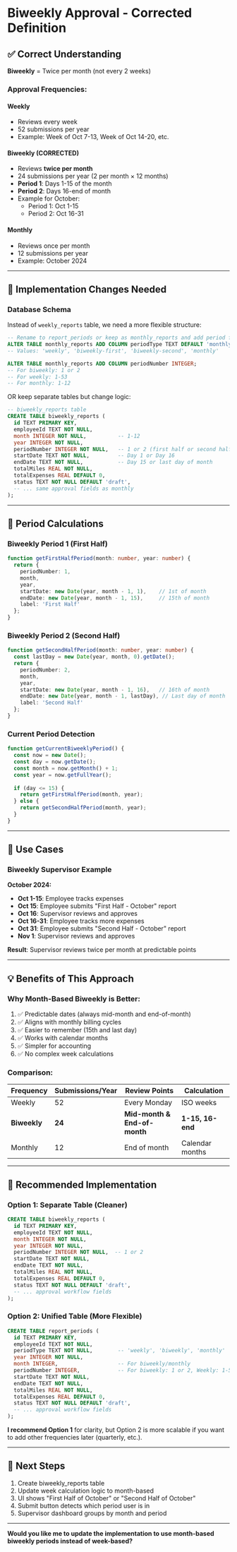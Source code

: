 # Biweekly Approval - Corrected Definition

## ✅ **Correct Understanding**

**Biweekly** = Twice per month (not every 2 weeks)

### **Approval Frequencies:**

#### **Weekly**
- Reviews every week
- 52 submissions per year
- Example: Week of Oct 7-13, Week of Oct 14-20, etc.

#### **Biweekly** (CORRECTED)
- Reviews **twice per month**
- 24 submissions per year (2 per month × 12 months)
- **Period 1**: Days 1-15 of the month
- **Period 2**: Days 16-end of month
- Example for October:
  - Period 1: Oct 1-15
  - Period 2: Oct 16-31

#### **Monthly**
- Reviews once per month
- 12 submissions per year
- Example: October 2024

---

## 🔧 **Implementation Changes Needed**

### **Database Schema**
Instead of `weekly_reports` table, we need a more flexible structure:

```sql
-- Rename to report_periods or keep as monthly_reports and add period fields
ALTER TABLE monthly_reports ADD COLUMN periodType TEXT DEFAULT 'monthly';
-- Values: 'weekly', 'biweekly-first', 'biweekly-second', 'monthly'

ALTER TABLE monthly_reports ADD COLUMN periodNumber INTEGER;
-- For biweekly: 1 or 2
-- For weekly: 1-53
-- For monthly: 1-12
```

OR keep separate tables but change logic:

```sql
-- biweekly_reports table
CREATE TABLE biweekly_reports (
  id TEXT PRIMARY KEY,
  employeeId TEXT NOT NULL,
  month INTEGER NOT NULL,          -- 1-12
  year INTEGER NOT NULL,
  periodNumber INTEGER NOT NULL,   -- 1 or 2 (first half or second half)
  startDate TEXT NOT NULL,         -- Day 1 or Day 16
  endDate TEXT NOT NULL,           -- Day 15 or last day of month
  totalMiles REAL NOT NULL,
  totalExpenses REAL DEFAULT 0,
  status TEXT NOT NULL DEFAULT 'draft',
  -- ... same approval fields as monthly
);
```

---

## 📅 **Period Calculations**

### **Biweekly Period 1 (First Half)**
```typescript
function getFirstHalfPeriod(month: number, year: number) {
  return {
    periodNumber: 1,
    month,
    year,
    startDate: new Date(year, month - 1, 1),    // 1st of month
    endDate: new Date(year, month - 1, 15),     // 15th of month
    label: 'First Half'
  };
}
```

### **Biweekly Period 2 (Second Half)**
```typescript
function getSecondHalfPeriod(month: number, year: number) {
  const lastDay = new Date(year, month, 0).getDate();
  return {
    periodNumber: 2,
    month,
    year,
    startDate: new Date(year, month - 1, 16),   // 16th of month
    endDate: new Date(year, month - 1, lastDay), // Last day of month
    label: 'Second Half'
  };
}
```

### **Current Period Detection**
```typescript
function getCurrentBiweeklyPeriod() {
  const now = new Date();
  const day = now.getDate();
  const month = now.getMonth() + 1;
  const year = now.getFullYear();
  
  if (day <= 15) {
    return getFirstHalfPeriod(month, year);
  } else {
    return getSecondHalfPeriod(month, year);
  }
}
```

---

## 🎯 **Use Cases**

### **Biweekly Supervisor Example**

**October 2024:**
- **Oct 1-15**: Employee tracks expenses
- **Oct 15**: Employee submits "First Half - October" report
- **Oct 16**: Supervisor reviews and approves
- **Oct 16-31**: Employee tracks more expenses
- **Oct 31**: Employee submits "Second Half - October" report
- **Nov 1**: Supervisor reviews and approves

**Result**: Supervisor reviews twice per month at predictable points

---

## 💡 **Benefits of This Approach**

### **Why Month-Based Biweekly is Better:**
1. ✅ Predictable dates (always mid-month and end-of-month)
2. ✅ Aligns with monthly billing cycles
3. ✅ Easier to remember (15th and last day)
4. ✅ Works with calendar months
5. ✅ Simpler for accounting
6. ✅ No complex week calculations

### **Comparison:**

| Frequency | Submissions/Year | Review Points | Calculation |
|-----------|------------------|---------------|-------------|
| Weekly | 52 | Every Monday | ISO weeks |
| **Biweekly** | **24** | **Mid-month & End-of-month** | **1-15, 16-end** |
| Monthly | 12 | End of month | Calendar months |

---

## 🚀 **Recommended Implementation**

### **Option 1: Separate Table (Cleaner)**
```sql
CREATE TABLE biweekly_reports (
  id TEXT PRIMARY KEY,
  employeeId TEXT NOT NULL,
  month INTEGER NOT NULL,
  year INTEGER NOT NULL,
  periodNumber INTEGER NOT NULL,  -- 1 or 2
  startDate TEXT NOT NULL,
  endDate TEXT NOT NULL,
  totalMiles REAL NOT NULL,
  totalExpenses REAL DEFAULT 0,
  status TEXT NOT NULL DEFAULT 'draft',
  -- ... approval workflow fields
);
```

### **Option 2: Unified Table (More Flexible)**
```sql
CREATE TABLE report_periods (
  id TEXT PRIMARY KEY,
  employeeId TEXT NOT NULL,
  periodType TEXT NOT NULL,        -- 'weekly', 'biweekly', 'monthly'
  year INTEGER NOT NULL,
  month INTEGER,                   -- For biweekly/monthly
  periodNumber INTEGER,            -- For biweekly: 1 or 2, Weekly: 1-53
  startDate TEXT NOT NULL,
  endDate TEXT NOT NULL,
  totalMiles REAL NOT NULL,
  totalExpenses REAL DEFAULT 0,
  status TEXT NOT NULL DEFAULT 'draft',
  -- ... approval workflow fields
);
```

**I recommend Option 1** for clarity, but Option 2 is more scalable if you want to add other frequencies later (quarterly, etc.).

---

## 📝 **Next Steps**

1. Create biweekly_reports table
2. Update week calculation logic to month-based
3. UI shows "First Half of October" or "Second Half of October"
4. Submit button detects which period user is in
5. Supervisor dashboard groups by month and period

---

**Would you like me to update the implementation to use month-based biweekly periods instead of week-based?**

